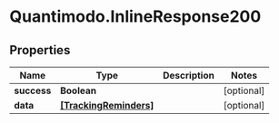 # Quantimodo.InlineResponse200

## Properties
Name | Type | Description | Notes
------------ | ------------- | ------------- | -------------
**success** | **Boolean** |  | [optional] 
**data** | [**[TrackingReminders]**](TrackingReminders.md) |  | [optional] 



